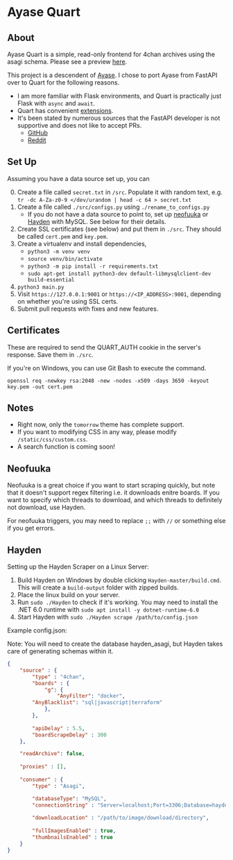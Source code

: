 # Ayase Quart


## About

Ayase Quart is a simple, read-only frontend for 4chan archives using the asagi schema. Please see a preview [here](preview/README.md).

This project is a descendent of [Ayase](https://github.com/bibanon/ayase). I chose to port Ayase from FastAPI over to Quart for the following reasons.

- I am more familiar with Flask environments, and Quart is practically just Flask with `async` and `await`.
- Quart has convenient [extensions](http://pgjones.gitlab.io/quart/how_to_guides/quart_extensions.html#quart-extensions).
- It's been stated by numerous sources that the FastAPI developer is not supportive and does not like to accept PRs.
  - [GitHub](https://github.com/tiangolo/fastapi/pulls)
  - [Reddit](https://www.reddit.com/r/Python/comments/xk6ppx/comment/ipd8c62/?utm_source=share&utm_medium=web2x&context=3)


## Set Up

Assuming you have a data source set up, you can

0. Create a file called `secret.txt` in `/src`. Populate it with random text, e.g. `tr -dc A-Za-z0-9 </dev/urandom | head -c 64 > secret.txt`
1. Create a file called `./src/configs.py` using `./rename_to_configs.py`
    - If you do not have a data source to point to, set up [neofuuka](https://github.com/bibanon/neofuuka-scraper) or [Hayden](https://github.com/bbepis/Hayden) with MySQL. See below for their details.
2. Create SSL certificates (see below) and put them in `./src`. They should be called `cert.pem` and `key.pem`.
3. Create a virtualenv and install dependencies,
	- `python3 -m venv venv`
	- `source venv/bin/activate`
	- `python3 -m pip install -r requirements.txt`
	- `sudo apt-get install python3-dev default-libmysqlclient-dev build-essential`
4. `python3 main.py`
5. Visit `https://127.0.0.1:9001` or `https://<IP_ADDRESS>:9001`, depending on whether you're using SSL certs.
6. Submit pull requests with fixes and new features.


## Certificates

These are required to send the QUART_AUTH cookie in the server's response. Save them in `./src`.

If you're on Windows, you can use Git Bash to execute the command.

`openssl req -newkey rsa:2048 -new -nodes -x509 -days 3650 -keyout key.pem -out cert.pem`


## Notes

- Right now, only the `tomorrow` theme has complete support.
- If you want to modifying CSS in any way, please modify `/static/css/custom.css`.
- A search function is coming soon!

## Neofuuka

Neofuuka is a great choice if you want to start scraping quickly, but note that it doesn't support regex filtering i.e. it downloads enitre boards. If you want to specify which threads to download, and which threads to definitely not download, use Hayden.

For neofuuka triggers, you may need to replace `;;` with `//` or something else if you get errors.


## Hayden

Setting up the Hayden Scraper on a Linux Server:

1. Build Hayden on Windows by double clicking `Hayden-master/build.cmd`. This will create a `build-output` folder with zipped builds.
2. Place the linux build on your server.
3. Run `sudo ./Hayden` to check if it's working. You may need to install the .NET 6.0 runtime with `sudo apt install -y dotnet-runtime-6.0`
4. Start Hayden with `sudo ./Hayden scrape /path/to/config.json`

Example config.json:

Note: You will need to create the database hayden\_asagi, but Hayden takes care of generating schemas within it.

```json
{
	"source" : {
		"type" : "4chan",
		"boards" : {
			"g": {
				"AnyFilter": "docker",
        "AnyBlacklist": "sql|javascript|terraform"
			},
		},
		
		"apiDelay" : 5.5,
		"boardScrapeDelay" : 300
	},

	"readArchive": false,
	
	"proxies" : [],
	
	"consumer" : {
		"type" : "Asagi",

		"databaseType": "MySQL",
		"connectionString" : "Server=localhost;Port=3306;Database=hayden_asagi;Uid=USERNAME;Pwd=PASSWORD;",
		
		"downloadLocation" : "/path/to/image/download/directory",
		
		"fullImagesEnabled" : true,
		"thumbnailsEnabled" : true
	}
}
```
